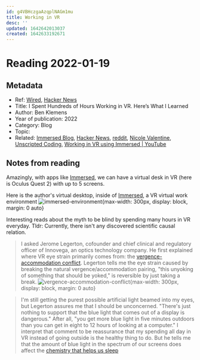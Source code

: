 ```yaml
---
id: g4VBHczgaAzqplNAGm1mu
title: Working in VR
desc: ''
updated: 1642642013037
created: 1642633192671
---
```

# Reading 2022-01-19

## Metadata

- Ref: [Wired](https://www.wired.com/story/hours-working-vr-tips/), [Hacker News](https://news.ycombinator.com/item?id=29978036)
- Title: I Spent Hundreds of Hours Working in VR. Here’s What I Learned
- Author: Ben Klemens
- Year of publication: 2022
- Category: Blog
- Topic: 
- Related: [Immersed Blog](https://blog.immersed.team/working-from-orbit-39bf95a6d385), [Hacker News](https://news.ycombinator.com/item?id=28678041), [reddit](https://www.reddit.com/r/Vive/comments/r1kfd7/does_anyone_else_work_in_vr_like_me/), [Nicole Valentine](https://medium.com/@nicoleva/writing-on-the-holodeck-1477677c4191), [Unscripted Coding](https://youtu.be/K2lUYm3TT-A), [Working in VR using Immersed | YouTube](https://youtu.be/4RPjdO68rcs)

## Notes from reading

Amazingly, with apps like [Immersed](https://immersed.com/), we can have a virtual desk in VR (here is Oculus Quest 2) with up to 5 screens.

Here is the author's virtual desktop, inside of [Immersed](https://immersed.com/), a VR virtual work environment
![immersed-environment](https://miro.medium.com/max/1400/1*ASsF9GzDtvbYDMsYizV3qQ.jpeg){max-width: 300px, display: block, margin: 0 auto}

Interesting reads about the myth to be blind by spending many hours in VR everyday. Tldr: Currently, there isn't any discovered scientific causal relation. 

> I asked Jerome Legerton, cofounder and chief clinical and regulatory officer of Innovega, an optics technology company. He first explained where VR eye strain primarily comes from: the [vergence-accommodation conflict](https://medium.com/vrinflux-dot-com/vergence-accommodation-conflict-is-a-bitch-here-s-how-to-design-around-it-87dab1a7d9ba). Legerton tells me the eye strain caused by breaking the natural vergence/accommodation pairing, "this unyoking of something that should be yoked," is reversible by just taking a break.
![vergence-accommodation-conflict](https://miro.medium.com/max/875/1*BRB4QLpT7bxA5QZN3d2xrA.jpeg){max-width: 300px, display: block, margin: 0 auto}

> I'm still getting the purest possible artificial light beamed into my eyes, but Legerton assures me that I should be unconcerned. "There's just nothing to support that the blue light that comes out of a display is dangerous." After all, "you get more blue light in five minutes outdoors than you can get in eight to 12 hours of looking at a computer." I interpret that comment to be reassurance that my spending all day in VR instead of going outside is the healthy thing to do. But he tells me that the amount of blue light in the spectrum of our screens does affect the [chemistry that helps us sleep](https://www.wired.com/2015/03/artificial-light-may-be-unhealthy/)